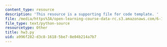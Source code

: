 ```yaml
---
content_type: resource
description: 'This resource is a supporting file for code template. '
file: /media/https%3A/open-learning-course-data-rc.s3.amazonaws.com/6-189-a-gentle-introduction-to-programming-using-python-january-iap-2011/a996f282d3c816185be78e04b214a7b7_hw3.py
file_type: text/python-source
resourcetype: Other
title: hw3.py
uid: a996f282-d3c8-1618-5be7-8e04b214a7b7
---
```

